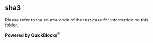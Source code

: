 ## sha3

Please refer to the source code of the test case for information on this folder.

**Powered by QuickBlocks<sup>&reg;</sup>**

